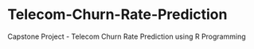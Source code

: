 # Telecom-Churn-Rate-Prediction
Capstone Project - Telecom Churn Rate Prediction using R Programming
